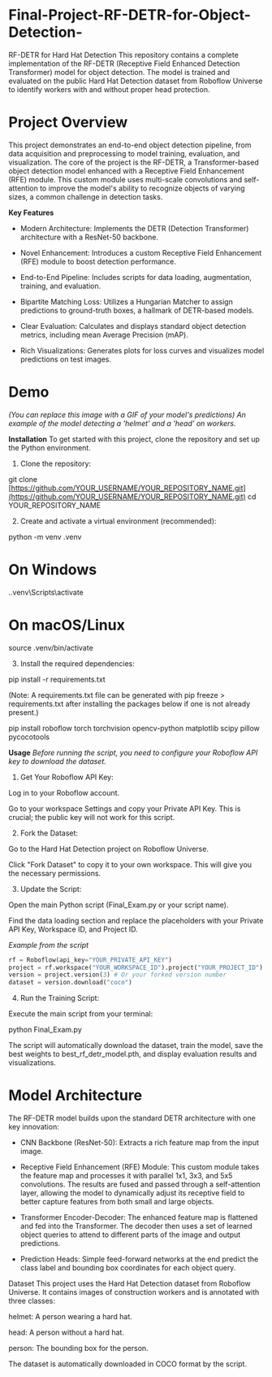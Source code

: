 # Final-Project-RF-DETR-for-Object-Detection-
RF-DETR for Hard Hat Detection
This repository contains a complete implementation of the RF-DETR (Receptive Field Enhanced Detection Transformer) model for object detection. The model is trained and evaluated on the public Hard Hat Detection dataset from Roboflow Universe to identify workers with and without proper head protection.

# Project Overview
This project demonstrates an end-to-end object detection pipeline, from data acquisition and preprocessing to model training, evaluation, and visualization. The core of the project is the RF-DETR, a Transformer-based object detection model enhanced with a Receptive Field Enhancement (RFE) module. This custom module uses multi-scale convolutions and self-attention to improve the model's ability to recognize objects of varying sizes, a common challenge in detection tasks.

**Key Features**
- Modern Architecture: Implements the DETR (Detection Transformer) architecture with a ResNet-50 backbone.

- Novel Enhancement: Introduces a custom Receptive Field Enhancement (RFE) module to boost detection performance.

- End-to-End Pipeline: Includes scripts for data loading, augmentation, training, and evaluation.

- Bipartite Matching Loss: Utilizes a Hungarian Matcher to assign predictions to ground-truth boxes, a hallmark of DETR-based models.

- Clear Evaluation: Calculates and displays standard object detection metrics, including mean Average Precision (mAP).

- Rich Visualizations: Generates plots for loss curves and visualizes model predictions on test images.

# Demo
_(You can replace this image with a GIF of your model's predictions)_
_An example of the model detecting a 'helmet' and a 'head' on workers._


**Installation**
To get started with this project, clone the repository and set up the Python environment.

1. Clone the repository:

git clone [https://github.com/YOUR_USERNAME/YOUR_REPOSITORY_NAME.git](https://github.com/YOUR_USERNAME/YOUR_REPOSITORY_NAME.git)
cd YOUR_REPOSITORY_NAME

2. Create and activate a virtual environment (recommended):

python -m venv .venv
# On Windows
.\.venv\Scripts\activate
# On macOS/Linux
source .venv/bin/activate

3. Install the required dependencies:

pip install -r requirements.txt

(Note: A requirements.txt file can be generated with pip freeze > requirements.txt after installing the packages below if one is not already present.)

pip install roboflow torch torchvision opencv-python matplotlib scipy pillow pycocotools

**Usage**
_Before running the script, you need to configure your Roboflow API key to download the dataset._

1. Get Your Roboflow API Key:

Log in to your Roboflow account.

Go to your workspace Settings and copy your Private API Key. This is crucial; the public key will not work for this script.

2. Fork the Dataset:

Go to the Hard Hat Detection project on Roboflow Universe.

Click "Fork Dataset" to copy it to your own workspace. This will give you the necessary permissions.

3. Update the Script:

Open the main Python script (Final_Exam.py or your script name).

Find the data loading section and replace the placeholders with your Private API Key, Workspace ID, and Project ID.

_Example from the script_

```python
rf = Roboflow(api_key="YOUR_PRIVATE_API_KEY")
project = rf.workspace("YOUR_WORKSPACE_ID").project("YOUR_PROJECT_ID")
version = project.version(3) # Or your forked version number
dataset = version.download("coco")
```

4. Run the Training Script:

Execute the main script from your terminal:

python Final_Exam.py

The script will automatically download the dataset, train the model, save the best weights to best_rf_detr_model.pth, and display evaluation results and visualizations.

# Model Architecture
The RF-DETR model builds upon the standard DETR architecture with one key innovation:

- CNN Backbone (ResNet-50): Extracts a rich feature map from the input image.

- Receptive Field Enhancement (RFE) Module: This custom module takes the feature map and processes it with parallel 1x1, 3x3, and 5x5 convolutions. The results are fused and passed through a self-attention layer, allowing the model to dynamically adjust its receptive field to better capture features from both small and large objects.

- Transformer Encoder-Decoder: The enhanced feature map is flattened and fed into the Transformer. The decoder then uses a set of learned object queries to attend to different parts of the image and output predictions.

- Prediction Heads: Simple feed-forward networks at the end predict the class label and bounding box coordinates for each object query.

Dataset
This project uses the Hard Hat Detection dataset from Roboflow Universe. It contains images of construction workers and is annotated with three classes:

helmet: A person wearing a hard hat.

head: A person without a hard hat.

person: The bounding box for the person.

The dataset is automatically downloaded in COCO format by the script.
